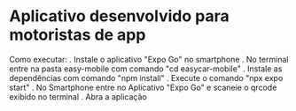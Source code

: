 # Aplicativo desenvolvido para motoristas de app

Como executar:
. Instale o aplicativo "Expo Go" no smartphone
. No terminal entre na pasta easy-mobile com comando "cd easycar-mobile"
. Instale as dependências com comando "npm install"
. Execute o comando "npx expo start"
. No Smartphone entre no Aplicativo "Expo Go" e scaneie o qrcode exibido no terminal
. Abra a aplicação
